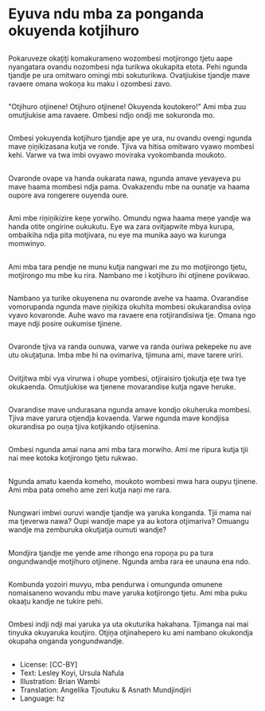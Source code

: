 # Eyuva ndu mba za ponganda okuyenda kotjihuro

##
Pokaruveze okaṱiṱi komakurameno wozombesi motjirongo tjetu aape nyangatara ovandu nozombesi nḓa turikwa okukapita etota. Pehi ngunda tjandje pe ura omitwaro omingi mbi sokuturikwa. Ovatjiukise tjandje mave ravaere omana wokoṋa ku maku i ozombesi zavo.

##
"Otjihuro otjinene! Otijhuro otjinene! Okuyenda koutokero!" Ami mba zuu omutjiukise ama ravaere. Ombesi ndjo ondji me sokuronda mo.

##
Ombesi yokuyenda kotjihuro tjandje ape ye ura, nu ovandu ovengi ngunda mave ṋiṋikizasana kutja ve ronde. Tjiva va hitisa omitwaro vyawo mombesi kehi. Varwe va twa imbi ovyawo moviraka vyokombanda moukoto.

##
Ovaronde ovape va handa oukarata nawa, ngunda amave yevayeva pu mave haama mombesi ndja pama. Ovakazendu mbe na ounatje va haama oupore ava rongerere ouyenda oure.

##
Ami mbe riṋiṋikizire keṋe yorwiho. Omundu ngwa haama meṋe yandje wa handa otite ongirine oukukutu. Eye wa zara ovitjapwite mbya kurupa, ombaikiha ndja pita motjivara, nu eye ma munika aayo wa kurunga momwinyo.

##
Ami mba tara pendje ne munu kutja nangwari me zu mo motjirongo tjetu, motjirongo mu mbe ku rira. Nambano me i kotjihuro ihi otjinene povikwao.

##
Nambano ya turike okuyenena nu ovaronde avehe va haama. Ovarandise vomorupanda ngunda mave ṋiṋikiza okuhita mombesi okukarandisa oviṋa vyavo kovaronde. Auhe wavo ma ravaere ena rotjirandisiwa tje. Omana ngo maye ndji posire oukumise tjinene.

##
Ovaronde tjiva va randa ounuwa, varwe va randa ouriwa pekepeke nu ave utu okuṱaṱuna. Imba mbe hi na ovimariva, tjimuna ami, mave tarere uriri.

##
Ovitjitwa mbi vya virurwa i ohupe yombesi, otjiraisiro tjokutja eṱe twa tye okukaenda. Omutjiukise wa tjenene movarandise kutja ngave heruke.

##
Ovarandise mave undurasana ngunda amave kondjo okuheruka mombesi. Tjiva mave yarura otjendja kovaenda. Varwe ngunda mave kondjisa okurandisa po ouṋa tjiva kotjikando otjisenina.

##
Ombesi ngunda amai nana ami mba tara morwiho. Ami me ripura kutja tjii nai mee kotoka kotjirongo tjetu rukwao.

##
Ngunda amatu kaenda komeho, moukoto wombesi mwa hara oupyu tjinene. Ami mba pata omeho ame zeri kutja naṋi me rara.

##
Nungwari imbwi ouruvi wandje tjandje wa yaruka konganda. Tjii mama nai ma tjeverwa nawa? Oupi wandje mape ya au kotora otjimariva? Omuangu wandje ma zemburuka okutjatja oumuti wandje?

##
Mondjira tjandje me yende ame rihongo ena ropoṋa pu pa tura ongundwandje motjihuro otjinene. Ngunda amba rara ee unauna ena ndo.

##
Kombunda yozoiri muvyu, mba pendurwa i omungunda omunene nomaisaneno wovandu mbu mave yaruka kotjirongo tjetu. Ami mba puku okaaṱu kandje ne tukire pehi.

##
Ombesi indji ndji mai yaruka ya uta okuturika hakahana. Tjimanga nai mai tinyuka okuyaruka koutjiro. Otjiṋa otjinahepero ku ami nambano okukondja okupaha onganda yongundwandje.

##
* License: [CC-BY]
* Text: Lesley Koyi, Ursula Nafula
* Illustration: Brian Wambi
* Translation: Angelika Tjoutuku & Asnath Mundjindjiri
* Language: hz

